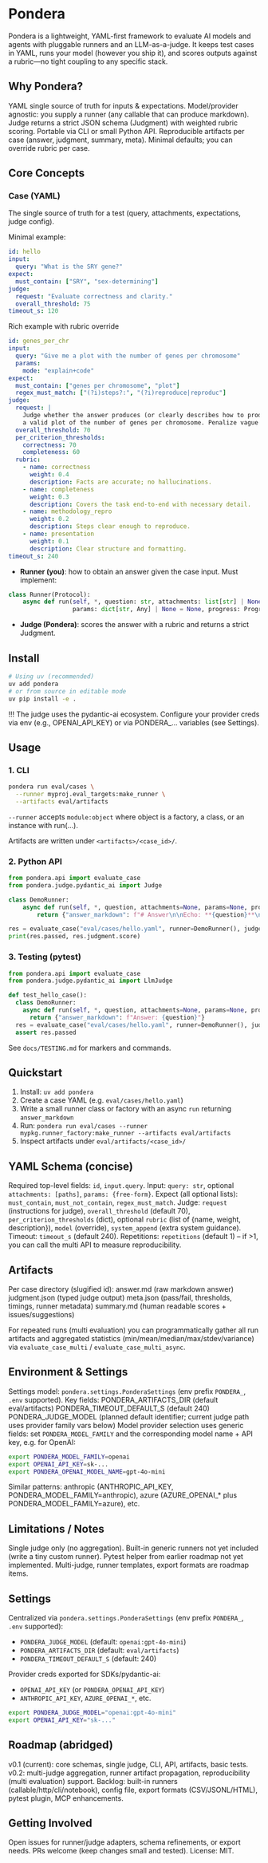 # Pondera

Pondera is a lightweight, YAML-first framework to evaluate AI models and agents with pluggable runners and an LLM-as-a-judge. It keeps test cases in YAML, runs your model (however you ship it), and scores outputs against a rubric—no tight coupling to any specific stack.

## Why Pondera?

YAML single source of truth for inputs & expectations. Model/provider agnostic: you supply a runner (any callable that can produce markdown). Judge returns a strict JSON schema (Judgment) with weighted rubric scoring. Portable via CLI or small Python API. Reproducible artifacts per case (answer, judgment, summary, meta). Minimal defaults; you can override rubric per case.

## Core Concepts

### Case (YAML)

The single source of truth for a test (query, attachments, expectations, judge config).

Minimal example:

```yaml
id: hello
input:
  query: "What is the SRY gene?"
expect:
  must_contain: ["SRY", "sex-determining"]
judge:
  request: "Evaluate correctness and clarity."
  overall_threshold: 75
timeout_s: 120
```

Rich example with rubric override

```yaml
id: genes_per_chr
input:
  query: "Give me a plot with the number of genes per chromosome"
  params:
    mode: "explain+code"
expect:
  must_contain: ["genes per chromosome", "plot"]
  regex_must_match: ["(?i)steps?:", "(?i)reproduce|reproduc"]
judge:
  request: |
    Judge whether the answer produces (or clearly describes how to produce)
    a valid plot of the number of genes per chromosome. Penalize vague steps.
  overall_threshold: 70
  per_criterion_thresholds:
    correctness: 70
    completeness: 60
  rubric:
    - name: correctness
      weight: 0.4
      description: Facts are accurate; no hallucinations.
    - name: completeness
      weight: 0.3
      description: Covers the task end-to-end with necessary detail.
    - name: methodology_repro
      weight: 0.2
      description: Steps clear enough to reproduce.
    - name: presentation
      weight: 0.1
      description: Clear structure and formatting.
timeout_s: 240
```


- **Runner (you)**: how to obtain an answer given the case input. Must implement:

```python
class Runner(Protocol):
    async def run(self, *, question: str, attachments: list[str] | None = None,
                  params: dict[str, Any] | None = None, progress: ProgressCallback | None = None) -> RunResult: ...
```

- **Judge (Pondera)**: scores the answer with a rubric and returns a strict Judgment.

## Install

```bash
# Using uv (recommended)
uv add pondera
# or from source in editable mode
uv pip install -e .
```

!!! The judge uses the pydantic-ai ecosystem. Configure your provider creds via env (e.g., OPENAI_API_KEY) or via PONDERA_… variables (see Settings).

## Usage

### 1. CLI

```bash
pondera run eval/cases \
  --runner myproj.eval_targets:make_runner \
  --artifacts eval/artifacts
```

`--runner` accepts `module:object` where object is a factory, a class, or an instance with run(...).

Artifacts are written under `<artifacts>/<case_id>/`.

### 2. Python API

```python
from pondera.api import evaluate_case
from pondera.judge.pydantic_ai import Judge

class DemoRunner:
    async def run(self, *, question, attachments=None, params=None, progress=None):
        return {"answer_markdown": f"# Answer\n\nEcho: **{question}**\n"}

res = evaluate_case("eval/cases/hello.yaml", runner=DemoRunner(), judge=Judge())
print(res.passed, res.judgment.score)
```

### 3. Testing (pytest)

```python
from pondera.api import evaluate_case
from pondera.judge.pydantic_ai import LlmJudge

def test_hello_case():
  class DemoRunner:
    async def run(self, *, question, attachments=None, params=None, progress=None):
      return {"answer_markdown": f"Answer: {question}"}
  res = evaluate_case("eval/cases/hello.yaml", runner=DemoRunner(), judge=Judge())
  assert res.passed
```

See `docs/TESTING.md` for markers and commands.

## Quickstart

1. Install: `uv add pondera`
2. Create a case YAML (e.g. `eval/cases/hello.yaml`)
3. Write a small runner class or factory with an async `run` returning `answer_markdown`
4. Run: `pondera run eval/cases --runner mypkg.runner_factory:make_runner --artifacts eval/artifacts`
5. Inspect artifacts under `eval/artifacts/<case_id>/`

## YAML Schema (concise)

Required top-level fields: `id`, `input.query`.
Input: `query: str`, optional `attachments: [paths]`, `params: {free-form}`.
Expect (all optional lists): `must_contain`, `must_not_contain`, `regex_must_match`.
Judge: `request` (instructions for judge), `overall_threshold` (default 70), `per_criterion_thresholds` (dict), optional `rubric` (list of {name, weight, description}), `model` (override), `system_append` (extra system guidance).
Timeout: `timeout_s` (default 240).
Repetitions: `repetitions` (default 1) – if >1, you can call the multi API to measure reproducibility.

## Artifacts

Per case directory (slugified id):
answer.md (raw markdown answer)
judgment.json (typed judge output)
meta.json (pass/fail, thresholds, timings, runner metadata)
summary.md (human readable scores + issues/suggestions)

For repeated runs (multi evaluation) you can programmatically gather all run artifacts and aggregated statistics (min/mean/median/max/stdev/variance) via `evaluate_case_multi` / `evaluate_case_multi_async`.

## Environment & Settings

Settings model: `pondera.settings.PonderaSettings` (env prefix `PONDERA_`, `.env` supported). Key fields:
PONDERA_ARTIFACTS_DIR (default eval/artifacts)
PONDERA_TIMEOUT_DEFAULT_S (default 240)
PONDERA_JUDGE_MODEL (planned default identifier; current judge path uses provider family vars below)
Model provider selection uses generic fields: set `PONDERA_MODEL_FAMILY` and the corresponding model name + API key, e.g. for OpenAI:

```bash
export PONDERA_MODEL_FAMILY=openai
export OPENAI_API_KEY=sk-...
export PONDERA_OPENAI_MODEL_NAME=gpt-4o-mini
```

Similar patterns: anthropic (ANTHROPIC_API_KEY, PONDERA_MODEL_FAMILY=anthropic), azure (AZURE_OPENAI_* plus PONDERA_MODEL_FAMILY=azure), etc.

## Limitations / Notes

Single judge only (no aggregation). Built-in generic runners not yet included (write a tiny custom runner). Pytest helper from earlier roadmap not yet implemented. Multi-judge, runner templates, export formats are roadmap items.

## Settings

Centralized via `pondera.settings.PonderaSettings` (env prefix `PONDERA_`, `.env` supported):

- `PONDERA_JUDGE_MODEL` (default: `openai:gpt-4o-mini`)
- `PONDERA_ARTIFACTS_DIR` (default: `eval/artifacts`)
- `PONDERA_TIMEOUT_DEFAULT_S` (default: 240)

Provider creds exported for SDKs/pydantic-ai:

- `OPENAI_API_KEY` (or `PONDERA_OPENAI_API_KEY`)
- `ANTHROPIC_API_KEY`, `AZURE_OPENAI_*`, etc.

```bash
export PONDERA_JUDGE_MODEL="openai:gpt-4o-mini"
export OPENAI_API_KEY="sk-..."
```

## Roadmap (abridged)

v0.1 (current): core schemas, single judge, CLI, API, artifacts, basic tests.
v0.2: multi-judge aggregation, runner artifact propagation, reproducibility (multi evaluation) support.
Backlog: built-in runners (callable/http/cli/notebook), config file, export formats (CSV/JSONL/HTML), pytest plugin, MCP enhancements.

## Getting Involved

Open issues for runner/judge adapters, schema refinements, or export needs. PRs welcome (keep changes small and tested). License: MIT.

